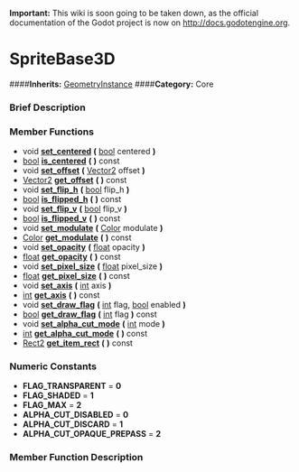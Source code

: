 **Important:** This wiki is soon going to be taken down, as the official documentation of the Godot project is now on http://docs.godotengine.org.

#  SpriteBase3D  
####**Inherits:** [GeometryInstance](class_geometryinstance)
####**Category:** Core

###  Brief Description  


###  Member Functions 
  * void  **[set&#95;centered](#set_centered)**  **(** [bool](class_bool) centered  **)**
  * [bool](class_bool)  **[is&#95;centered](#is_centered)**  **(** **)** const
  * void  **[set&#95;offset](#set_offset)**  **(** [Vector2](class_vector2) offset  **)**
  * [Vector2](class_vector2)  **[get&#95;offset](#get_offset)**  **(** **)** const
  * void  **[set&#95;flip&#95;h](#set_flip_h)**  **(** [bool](class_bool) flip_h  **)**
  * [bool](class_bool)  **[is&#95;flipped&#95;h](#is_flipped_h)**  **(** **)** const
  * void  **[set&#95;flip&#95;v](#set_flip_v)**  **(** [bool](class_bool) flip_v  **)**
  * [bool](class_bool)  **[is&#95;flipped&#95;v](#is_flipped_v)**  **(** **)** const
  * void  **[set&#95;modulate](#set_modulate)**  **(** [Color](class_color) modulate  **)**
  * [Color](class_color)  **[get&#95;modulate](#get_modulate)**  **(** **)** const
  * void  **[set&#95;opacity](#set_opacity)**  **(** [float](class_float) opacity  **)**
  * [float](class_float)  **[get&#95;opacity](#get_opacity)**  **(** **)** const
  * void  **[set&#95;pixel&#95;size](#set_pixel_size)**  **(** [float](class_float) pixel_size  **)**
  * [float](class_float)  **[get&#95;pixel&#95;size](#get_pixel_size)**  **(** **)** const
  * void  **[set&#95;axis](#set_axis)**  **(** [int](class_int) axis  **)**
  * [int](class_int)  **[get&#95;axis](#get_axis)**  **(** **)** const
  * void  **[set&#95;draw&#95;flag](#set_draw_flag)**  **(** [int](class_int) flag, [bool](class_bool) enabled  **)**
  * [bool](class_bool)  **[get&#95;draw&#95;flag](#get_draw_flag)**  **(** [int](class_int) flag  **)** const
  * void  **[set&#95;alpha&#95;cut&#95;mode](#set_alpha_cut_mode)**  **(** [int](class_int) mode  **)**
  * [int](class_int)  **[get&#95;alpha&#95;cut&#95;mode](#get_alpha_cut_mode)**  **(** **)** const
  * [Rect2](class_rect2)  **[get&#95;item&#95;rect](#get_item_rect)**  **(** **)** const

###  Numeric Constants  
  * **FLAG_TRANSPARENT** = **0**
  * **FLAG_SHADED** = **1**
  * **FLAG_MAX** = **2**
  * **ALPHA_CUT_DISABLED** = **0**
  * **ALPHA_CUT_DISCARD** = **1**
  * **ALPHA_CUT_OPAQUE_PREPASS** = **2**

###  Member Function Description  
